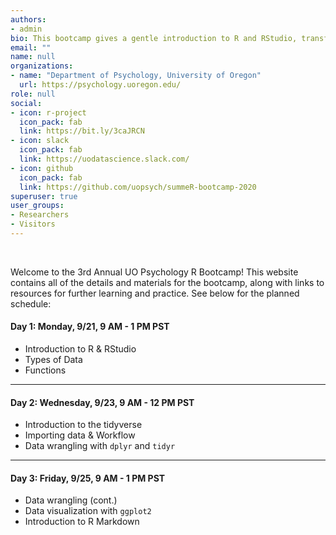 ```yaml
---
authors:
- admin
bio: This bootcamp gives a gentle introduction to R and RStudio, transforming and visualizing data with the tidyverse, and the basics of R Markdown.
email: ""
name: null
organizations:
- name: "Department of Psychology, University of Oregon"
  url: https://psychology.uoregon.edu/
role: null
social:
- icon: r-project
  icon_pack: fab
  link: https://bit.ly/3caJRCN
- icon: slack
  icon_pack: fab
  link: https://uodatascience.slack.com/
- icon: github
  icon_pack: fab
  link: https://github.com/uopsych/summeR-bootcamp-2020
superuser: true
user_groups:
- Researchers
- Visitors
---
```

<br>

Welcome to the 3rd Annual UO Psychology R Bootcamp! This website contains all of the details and materials for the bootcamp, along with links to resources for further learning and practice. See below for the planned schedule:


#### <i class="fa fa-calendar"></i> Day 1: Monday, 9/21, 9 AM - 1 PM PST
+ Introduction to R & RStudio
+ Types of Data
+ Functions

***

#### <i class="fa fa-calendar"></i> Day 2: Wednesday, 9/23, 9 AM - 12 PM PST
+ Introduction to the tidyverse
+ Importing data & Workflow
+ Data wrangling with `dplyr` and `tidyr`

***

#### <i class="fa fa-calendar"></i> Day 3: Friday, 9/25, 9 AM - 1 PM PST
+ Data wrangling (cont.)
+ Data visualization with `ggplot2`
+ Introduction to R Markdown
